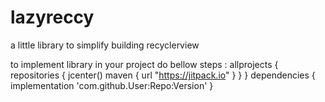 # lazyreccy
a little library to simplify building recyclerview


to implement library in your project do bellow steps :
  allprojects {
        repositories {
            jcenter()
            maven { url "https://jitpack.io" }
        }
   }
   dependencies {
        implementation 'com.github.User:Repo:Version'
   }
